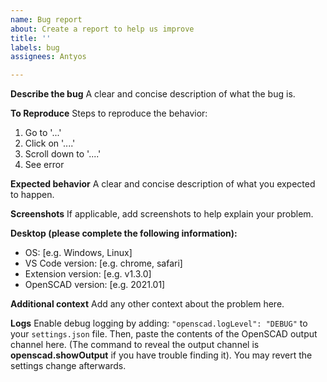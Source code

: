 ```yaml
---
name: Bug report
about: Create a report to help us improve
title: ''
labels: bug
assignees: Antyos

---
```


**Describe the bug**
A clear and concise description of what the bug is.

**To Reproduce**
Steps to reproduce the behavior:
1. Go to '...'
2. Click on '....'
3. Scroll down to '....'
4. See error

**Expected behavior**
A clear and concise description of what you expected to happen.

**Screenshots**
If applicable, add screenshots to help explain your problem.

**Desktop (please complete the following information):**
 - OS: [e.g. Windows, Linux]
 - VS Code version: [e.g. chrome, safari]
 - Extension version: [e.g. v1.3.0]
 - OpenSCAD version: [e.g. 2021.01]

**Additional context**
Add any other context about the problem here.

**Logs**
Enable debug logging by adding: `"openscad.logLevel": "DEBUG"` to your `settings.json` file. Then, paste the contents of the OpenSCAD output channel here. (The command to reveal the output channel is **openscad.showOutput** if you have trouble finding it). You may revert the settings change afterwards.
